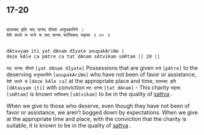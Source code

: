 ## 17-20


```shloka-sa

दातव्यम् इति यत् दानम् दीयते अनुपकारिणे ।
देशे काले च पात्रे च तत् दानम् सात्विकम् स्मृतम् ॥ २० ॥

```
```shloka-sa-hk

dAtavyam iti yat dAnam dIyate anupakAriNe |
deze kAle ca pAtre ca tat dAnam sAtvikam smRtam || 20 ||

```
`यत् दानम् दीयते` `[yat dAnam dIyate]` Possessions that are given `पात्रे` `[pAtre]` to the deserving `अनुपकारिणे` `[anupakAriNe]` who have not been of favor or assistance, `देशे काले च` `[deze kAle ca]` at the appropriate place and time, `दातव्यम् इति` `[dAtavyam iti]` with conviction `तत् दानम्` `[tat dAnam]` - This charity `स्मृतम्` `[smRtam]` is known `सात्विकम्` `[sAtvikam]` to be in the quality of 
[sattva](sattva)
.

When we give to those who deserve, even though they have not been of favor or assistance, we aren’t bogged down by expectations. When we give at the appropriate time and place, with the conviction that the charity is suitable, it is known to be in the quality of 
[sattva](sattva)
.


